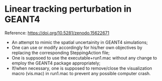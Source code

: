 # Linear tracking perturbation in GEANT4
Reference: https://doi.org/10.5281/zenodo.15622671
* An attempt to mimic the spatial uncertainity in GEANT4 simulations;
* One can use or modify accordingly for his/her own objectives by replacing the corresponding SteppingAction file;
* One is suppsoed to use the executable+run1.mac without any change to employ the GEANT4 package appropriately;
* If/when necessary, one is supposed to remove/close the visualization macro (vis.mac) in run1.mac to prevent any possible computer crash.
